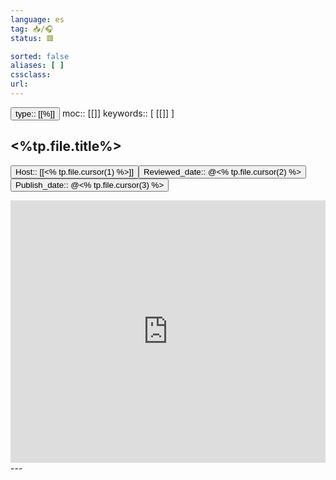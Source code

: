 ```yaml
---
language: es
tag: 📥️/🎧️
status: 🟥

sorted: false
aliases: [ ]
cssclass: 
url:
---
```

<button class="date_button_today">type:: [[%]]</button> moc:: [[]]
keywords:: [ [[]] ]
## <%tp.file.title%>
<button class="date_button_today">Host:: [[<% tp.file.cursor(1) %>]] </button><button class="date_button_today">Reviewed_date:: @<% tp.file.cursor(2) %> </button><button class="date_button_today">Publish_date:: @<% tp.file.cursor(3) %>  </button>

<center><iframe width="100%" height="420" src="https://www.youtube.com/embed/" frameborder="0" allow="accelerometer; autoplay; encrypted-media; gyroscope; picture-in-picture" allowfullscreen></iframe></center>
---

